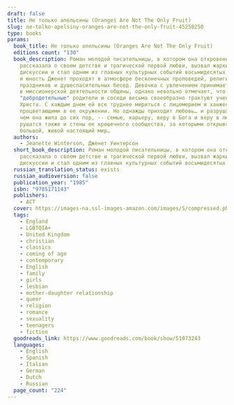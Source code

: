 ```yaml
---
draft: false
title: Не только апельсины (Oranges Are Not The Only Fruit)
slug: ne-tolko-apelsiny-oranges-are-not-the-only-fruit-45250250
type: books
params:
  book_title: Не только апельсины (Oranges Are Not The Only Fruit)
  editions count: "130"
  book_description: Роман молодой писательницы, в котором она откровенно
    рассказала о своем детстве и трагической первой любви, вызвал жаркие
    дискуссии и стал одним из главных культурных событий восьмидесятых. Детство
    и юность Дженет проходят в атмосфере бесконечных проповедей, религиозных
    праздников и душеспасительных бесед. Девочка с увлечением принимает участие
    в миссионерской деятельности общины, однако невольно отмечает, что ее
    "добродетельные" родители и соседи весьма своеобразно трактуют учение
    Христа. С каждым днем ей все труднее мириться с лицемерием и ханжеством,
    процветающими в ее окружении. Но однажды приходит любовь… и разрушает все,
    чем она жила до сих пор, -- семью, карьеру, веру в Бога и веру в людей. Но
    рушатся также и стены ее крошечного сообщества, за которыми открывается
    большой, живой настоящий мир…
  authors:
    - Jeanette Winterson, Дженет Уинтерсон
  short_book_description: Роман молодой писательницы, в котором она откровенно
    рассказала о своем детстве и трагической первой любви, вызвал жаркие
    дискуссии и стал одним из главных культурных событий восьмидесятых.
  russian_translation_status: exists
  russian_audioversion: false
  publication_year: "1985"
  isbn: "9785171143"
  publishers:
    - АСТ
  cover: https://images-na.ssl-images-amazon.com/images/S/compressed.photo.goodreads.com/books/1561805620l/51073243.jpg
  tags:
    - England
    - LGBTQIA+
    - United Kingdom
    - christian
    - classics
    - coming of age
    - contemporary
    - English
    - family
    - girls
    - lesbian
    - mother-daughter relationship
    - queer
    - religion
    - romance
    - sexuality
    - teenagers
    - fiction
  goodreads_link: https://www.goodreads.com/book/show/51073243
  languages:
    - English
    - Spanish
    - Italian
    - German
    - Dutch
    - Russian
  page_count: "224"
---
```

